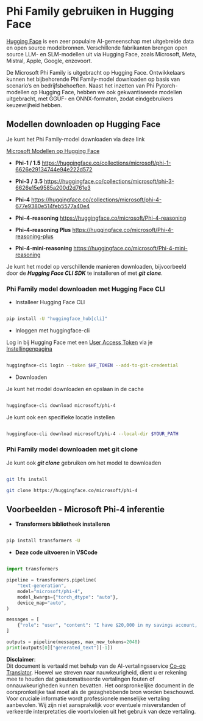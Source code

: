 <!--
CO_OP_TRANSLATOR_METADATA:
{
  "original_hash": "624fe133fba62773979d45f54519f7bb",
  "translation_date": "2025-05-09T08:39:53+00:00",
  "source_file": "md/01.Introduction/02/01.HF.md",
  "language_code": "nl"
}
-->
# **Phi Family gebruiken in Hugging Face**


[Hugging Face](https://huggingface.co/) is een zeer populaire AI-gemeenschap met uitgebreide data en open source modelbronnen. Verschillende fabrikanten brengen open source LLM- en SLM-modellen uit via Hugging Face, zoals Microsoft, Meta, Mistral, Apple, Google, enzovoort.

De Microsoft Phi Family is uitgebracht op Hugging Face. Ontwikkelaars kunnen het bijbehorende Phi Family-model downloaden op basis van scenario’s en bedrijfsbehoeften. Naast het inzetten van Phi Pytorch-modellen op Hugging Face, hebben we ook gekwantiseerde modellen uitgebracht, met GGUF- en ONNX-formaten, zodat eindgebruikers keuzevrijheid hebben.


## **Modellen downloaden op Hugging Face**

Je kunt het Phi Family-model downloaden via deze link

[Microsoft Modellen op Hugging Face](https://huggingface.co/microsoft)

-  **Phi-1 / 1.5** https://huggingface.co/collections/microsoft/phi-1-6626e29134744e94e222d572

-  **Phi-3 / 3.5** https://huggingface.co/collections/microsoft/phi-3-6626e15e9585a200d2d761e3

-  **Phi-4** https://huggingface.co/collections/microsoft/phi-4-677e9380e514feb5577a40e4

- **Phi-4-reasoning** https://huggingface.co/microsoft/Phi-4-reasoning

- **Phi-4-reasoning Plus** https://huggingface.co/microsoft/Phi-4-reasoning-plus 

- **Phi-4-mini-reasoning** https://huggingface.co/microsoft/Phi-4-mini-reasoning

Je kunt het model op verschillende manieren downloaden, bijvoorbeeld door de ***Hugging Face CLI SDK*** te installeren of met ***git clone***.


### **Phi Family model downloaden met Hugging Face CLI**

- Installeer Hugging Face CLI

```bash

pip install -U "huggingface_hub[cli]"

```

- Inloggen met huggingface-cli

Log in bij Hugging Face met een [User Access Token](https://huggingface.co/docs/hub/security-tokens) via je [Instellingenpagina](https://huggingface.co/settings/tokens)


```bash

huggingface-cli login --token $HF_TOKEN --add-to-git-credential

```

- Downloaden


Je kunt het model downloaden en opslaan in de cache

```bash

huggingface-cli download microsoft/phi-4

```

Je kunt ook een specifieke locatie instellen


```bash

huggingface-cli download microsoft/phi-4 --local-dir $YOUR_PATH

```


### **Phi Family model downloaden met git clone**

Je kunt ook ***git clone*** gebruiken om het model te downloaden

```bash

git lfs install

git clone https://huggingface.co/microsoft/phi-4

```

## **Voorbeelden - Microsoft Phi-4 inferentie**

- **Transformers bibliotheek installeren**

```bash

pip install transformers -U

```

- **Deze code uitvoeren in VSCode**

```python

import transformers

pipeline = transformers.pipeline(
    "text-generation",
    model="microsoft/phi-4",
    model_kwargs={"torch_dtype": "auto"},
    device_map="auto",
)

messages = [
    {"role": "user", "content": "I have $20,000 in my savings account, where I receive a 4% profit per year and payments twice a year. Can you please tell me how long it will take for me to become a millionaire? Also, can you please explain the math step by step as if you were explaining it to an uneducated person?"},
]

outputs = pipeline(messages, max_new_tokens=2048)
print(outputs[0]["generated_text"][-1])

```

**Disclaimer**:  
Dit document is vertaald met behulp van de AI-vertalingsservice [Co-op Translator](https://github.com/Azure/co-op-translator). Hoewel we streven naar nauwkeurigheid, dient u er rekening mee te houden dat geautomatiseerde vertalingen fouten of onnauwkeurigheden kunnen bevatten. Het oorspronkelijke document in de oorspronkelijke taal moet als de gezaghebbende bron worden beschouwd. Voor cruciale informatie wordt professionele menselijke vertaling aanbevolen. Wij zijn niet aansprakelijk voor eventuele misverstanden of verkeerde interpretaties die voortvloeien uit het gebruik van deze vertaling.
